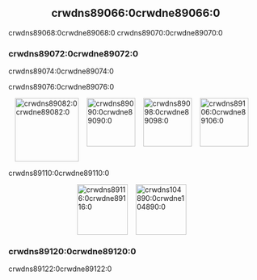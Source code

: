 <h2 align="center">crwdns89066:0crwdne89066:0</h2>

crwdns89068:0crwdne89068:0 crwdns89070:0crwdne89070:0

### crwdns89072:0crwdne89072:0

crwdns89074:0crwdne89074:0

crwdns89076:0crwdne89076:0

<p style="display: flex; justify-content: center;">
  <a data-ga-event-category="sponsors" data-ga-event-action="logo" data-ga-event-label="creative-tim" href="crwdns89078:0crwdne89078:0" rel="noopener nofollow" target="_blank" style="margin-right: 16px;"><img width="126" src="crwdns89080:0crwdne89080:0" alt="crwdns89082:0crwdne89082:0" title="crwdns89084:0crwdne89084:0" loading="lazy"></a>
  <a data-ga-event-category="sponsors" data-ga-event-action="logo" data-ga-event-label="tidelift" href="crwdns89086:0crwdne89086:0" rel="noopener nofollow" target="_blank" style="margin-right: 16px;"><img width="96" src="crwdns89088:0crwdne89088:0" alt="crwdns89090:0crwdne89090:0" title="crwdns89092:0crwdne89092:0" loading="lazy"></a>
  <a data-ga-event-category="sponsors" data-ga-event-action="logo" data-ga-event-label="bitsrc" href="crwdns89094:0crwdne89094:0" rel="noopener nofollow" target="_blank" style="margin-right: 16px;"><img width="96" src="crwdns89096:0crwdne89096:0" alt="crwdns89098:0crwdne89098:0" title="crwdns89100:0crwdne89100:0" loading="lazy"></a>
  <a data-ga-event-category="sponsors" data-ga-event-action="logo" data-ga-event-label="blokt" href="crwdns89102:0crwdne89102:0" rel="noopener nofollow" target="_blank" style="margin-right: 16px;"><img width="96" src="crwdns89104:0crwdne89104:0" alt="crwdns89106:0crwdne89106:0" title="crwdns89108:0crwdne89108:0" loading="lazy"></a>
</p>

crwdns89110:0crwdne89110:0

<p style="display: flex; justify-content: center; flex-wrap: wrap;">
  <a data-ga-event-category="sponsors" data-ga-event-action="logo" data-ga-event-label="callemall" href="crwdns89112:0crwdne89112:0" rel="noopener nofollow" target="_blank" style="margin-right: 16px;"><img src="crwdns89114:0%3crwdnd89114:0%2Fcrwdnd89114:0%2Fcrwdnd89114:0%2Fcrwdne89114:0" alt="crwdns89116:0crwdne89116:0" title="crwdns89118:0crwdne89118:0" width="100" loading="lazy"></a>
  <a data-ga-event-category="sponsors" data-ga-event-action="logo" data-ga-event-label="callemall" href="crwdns104886:0crwdne104886:0" rel="noopener nofollow" target="_blank" style="margin-right: 16px;"><img src="crwdns104888:0crwdne104888:0" alt="crwdns104890:0crwdne104890:0" title="crwdns104892:0crwdne104892:0" width="100" loading="lazy"></a>
</p>

### crwdns89120:0crwdne89120:0

crwdns89122:0crwdne89122:0